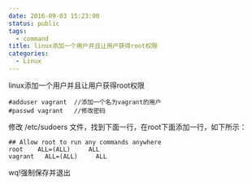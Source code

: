 ```yaml
---
date: 2016-09-03 15:23:00
status: public
tags:
  - command
title: linux添加一个用户并且让用户获得root权限
categories:
  - Linux
---
```


linux添加一个用户并且让用户获得root权限

    #adduser vagrant  //添加一个名为vagrant的用户
    #passwd vagrant   //修改密码
    
修改 /etc/sudoers 文件，找到下面一行，在root下面添加一行，如下所示：

    ## Allow root to run any commands anywhere
    root    ALL=(ALL)     ALL
    vagrant   ALL=(ALL)     ALL

wq!强制保存并退出